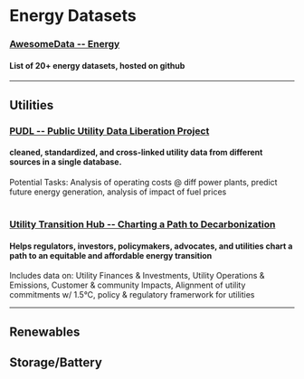# Energy Datasets

### [AwesomeData -- Energy](https://github.com/awesomedata/awesome-public-datasets#energy)
#### List of 20+ energy datasets, hosted on github

---
## Utilities

### [PUDL -- Public Utility Data Liberation Project](https://catalyst.coop/pudl/)
#### cleaned, standardized, and cross-linked utility data from different sources in a single database.
Potential Tasks: Analysis of operating costs @ diff power plants, predict future energy generation, analysis of impact of fuel prices

#

### [Utility Transition Hub -- Charting a Path to Decarbonization](https://utilitytransitionhub.rmi.org/data-download/)
#### Helps regulators, investors, policymakers, advocates, and utilities chart a path to an equitable and affordable energy transition
Includes data on: Utility Finances & Investments, Utility Operations & Emissions, Customer & community Impacts, Alignment of utility commitments w/ 1.5°C, policy & regulatory framerwork for utilities



---
## Renewables

## Storage/Battery
